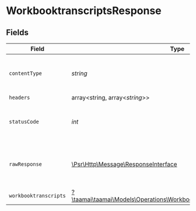 # WorkbooktranscriptsResponse


## Fields

| Field                                                                                                                                         | Type                                                                                                                                          | Required                                                                                                                                      | Description                                                                                                                                   |
| --------------------------------------------------------------------------------------------------------------------------------------------- | --------------------------------------------------------------------------------------------------------------------------------------------- | --------------------------------------------------------------------------------------------------------------------------------------------- | --------------------------------------------------------------------------------------------------------------------------------------------- |
| `contentType`                                                                                                                                 | *string*                                                                                                                                      | :heavy_check_mark:                                                                                                                            | HTTP response content type for this operation                                                                                                 |
| `headers`                                                                                                                                     | array<string, array<*string*>>                                                                                                                | :heavy_minus_sign:                                                                                                                            | N/A                                                                                                                                           |
| `statusCode`                                                                                                                                  | *int*                                                                                                                                         | :heavy_check_mark:                                                                                                                            | HTTP response status code for this operation                                                                                                  |
| `rawResponse`                                                                                                                                 | [\Psr\Http\Message\ResponseInterface](https://www.php-fig.org/psr/psr-7/#33-psrhttpmessageresponseinterface)                                  | :heavy_minus_sign:                                                                                                                            | Raw HTTP response; suitable for custom response parsing                                                                                       |
| `workbooktranscripts`                                                                                                                         | [?\taamai\taamai\Models\Operations\WorkbooktranscriptsWorkbooktranscripts](../../Models/Operations/WorkbooktranscriptsWorkbooktranscripts.md) | :heavy_minus_sign:                                                                                                                            | OK                                                                                                                                            |